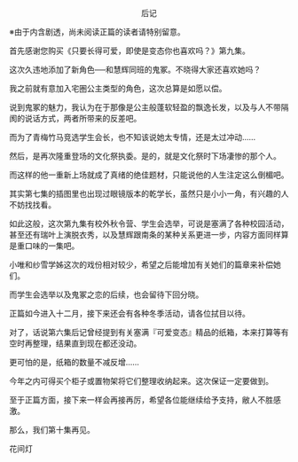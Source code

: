 <p align="center">后记</p>

※由于内含剧透，尚未阅读正篇的读者请特别留意。

首先感谢您购买《只要长得可爱，即使是变态你也喜欢吗？》第九集。

这次久违地添加了新角色──和慧辉同班的鬼冢。不晓得大家还喜欢她吗？

我之前就有意加入宅圏公主类型的角色，这次总算是如愿以偿。

说到鬼冢的魅力，我认为在于那像是公主般蓬软轻盈的飘逸长发，以及与人不带隔阂的说话方式，两者所带来的反差吧。

而为了青梅竹马竞选学生会长，也不知该说她太专情，还是太过冲动……

然后，是再次隆重登场的文化祭执委。是的，就是文化祭时下场凄惨的那个人。

而这样的他一重新上场就成了真绪的绝佳题材，只能说他的人生注定这么倒楣吧。

其实第七集的插图里也出现过眼镜版本的乾学长，虽然只是小小一角，有兴趣的人不妨找找看。

如此这般，这次第九集有校外秋令营、学生会选举，可说是塞满了各种校园活动，甚至还有瑞叶上演脱衣秀，以及慧辉跟南条的某种关系更进一步，内容方面同样算是重口味的一集吧。

小唯和纱雪学姊这次的戏份相对较少，希望之后能增加有关她们的篇章来补偿她们。

而学生会选举以及鬼冢之恋的后续，也会留待下回分晓。

正篇如今进入十二月，接下来还会有各种冬季活动，请各位拭目以待。

对了，话说第六集后记曾经提到有关塞满『可爱变态』精品的纸箱，本来打算等有空时再整理，结果直到现在都还没动。

更可怕的是，纸箱的数量不减反增……

今年之内可得买个柜子或置物架将它们整理收纳起来。这次保证一定要做到。

至于正篇方面，接下来一样会再接再厉，希望各位能继续给予支持，敝人不胜感激。

那么，我们第十集再见。

花间灯


